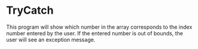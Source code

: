# TryCatch
This program will show which number in the array corresponds to the index number entered by the user. If the entered number is out of bounds, the user will see an exception message.
